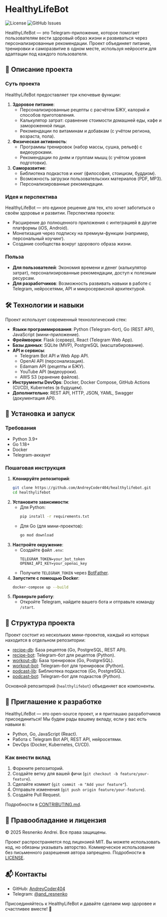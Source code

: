 # HealthyLifeBot

![License](https://img.shields.io/badge/license-MIT-blue.svg)
![GitHub Issues](https://img.shields.io/github/issues/AndreyCoder404/healthylifebot)

HealthyLifeBot — это Telegram-приложение, которое помогает пользователям вести здоровый образ жизни и развиваться через персонализированные рекомендации. Проект объединяет питание, тренировки и саморазвитие в одном месте, используя нейросети для адаптации под каждого пользователя.

## 📜 Описание проекта

### Суть проекта
HealthyLifeBot предоставляет три ключевые функции:
1. **Здоровое питание**:
   - Персонализированные рецепты с расчётом БЖУ, калорий и способов приготовления.
   - Калькулятор затрат: сравнение стоимости домашней еды, кафе и замороженной пищи.
   - Рекомендации по витаминам и добавкам (с учётом региона, возраста, пола).
2. **Физическая активность**:
   - Программы тренировок (набор массы, сушка, рельеф) с видеоуроками.
   - Рекомендации по дням и группам мышц (с учётом уровня подготовки).
3. **Саморазвитие**:
   - Библиотека подкастов и книг (философия, стоицизм, буддизм).
   - Возможность загрузки пользовательских материалов (PDF, MP3).
   - Персонализированные рекомендации.

### Идея и перспектива
HealthyLifeBot — это единое решение для тех, кто хочет заботиться о своём здоровье и развитии. Перспектива проекта:
- Расширение до полноценного приложения с интеграцией в другие платформы (iOS, Android).
- Монетизация через подписку на премиум-функции (например, персональный коучинг).
- Создание сообщества вокруг здорового образа жизни.

### Польза
- **Для пользователей**: Экономия времени и денег (калькулятор затрат), персонализированные рекомендации, доступ к полезным ресурсам.
- **Для разработчиков**: Возможность развивать навыки в работе с Telegram, нейросетями, API и микросервисной архитектурой.

## 🛠 Технологии и навыки

Проект использует современный технологический стек:
- **Языки программирования**: Python (Telegram-бот), Go (REST API), JavaScript (мини-приложение).
- **Фреймворки**: Flask (сервер), React (Telegram Web App).
- **Базы данных**: SQLite (MVP), PostgreSQL (масштабирование).
- **API и сервисы**:
  - Telegram Bot API и Web App API.
  - OpenAI API (персонализация).
  - Edamam API (рецепты и БЖУ).
  - YouTube API (видеоуроки).
  - AWS S3 (хранение файлов).
- **Инструменты DevOps**: Docker, Docker Compose, GitHub Actions (CI/CD), Kubernetes (в будущем).
- **Дополнительно**: REST API, HTTP, JSON, YAML, Swagger (документация API).

## 🚀 Установка и запуск

### Требования
- Python 3.9+
- Go 1.18+
- Docker
- Telegram-аккаунт

### Пошаговая инструкция
1. **Клонируйте репозиторий**:
   ```bash
   git clone https://github.com/AndreyCoder404/healthylifebot.git
   cd healthylifebot
   ```
2. **Установите зависимости**:
   - Для Python:
     ```bash
     pip install -r requirements.txt
     ```
   - Для Go (для мини-проектов):
     ```bash
     go mod download
     ```
3. **Настройте окружение**:
   - Создайте файл `.env`:
     ```env
     TELEGRAM_TOKEN=your_bot_token
     OPENAI_API_KEY=your_openai_key
     ```
   - Получите `TELEGRAM_TOKEN` через [BotFather](https://t.me/BotFather).
4. **Запустите с помощью Docker**:
   ```bash
   docker-compose up --build
   ```
5. **Проверьте работу**:
   - Откройте Telegram, найдите вашего бота и отправьте команду `/start`.

## 📂 Структура проекта

Проект состоит из нескольких мини-проектов, каждый из которых находится в отдельном репозитории:
- [recipe-db](https://github.com/AndreyCoder404/recipe-db): База рецептов (Go, PostgreSQL, REST API).
- [recipe-bot](https://github.com/AndreyCoder404/recipe-bot): Telegram-бот для рецептов (Python).
- [workout-db](https://github.com/AndreyCoder404/workout-db): База тренировок (Go, PostgreSQL).
- [workout-bot](https://github.com/AndreyCoder404/workout-bot): Telegram-бот для тренировок (Python).
- [podcast-lib](https://github.com/AndreyCoder404/podcast-lib): Библиотека подкастов (Go, PostgreSQL).
- [podcast-bot](https://github.com/AndreyCoder404/podcast-bot): Telegram-бот для подкастов (Python).

Основной репозиторий (`healthylifebot`) объединяет все компоненты.

## 🤝 Приглашение к разработке

HealthyLifeBot — это open-source проект, и я приглашаю разработчиков присоединиться! Мы будем рады вашему вкладу, если у вас есть навыки в:
- Python, Go, JavaScript (React).
- Работа с Telegram Bot API, REST API, нейросетями.
- DevOps (Docker, Kubernetes, CI/CD).

### Как внести вклад
1. Форкните репозиторий.
2. Создайте ветку для вашей фичи (`git checkout -b feature/your-feature`).
3. Сделайте коммит (`git commit -m "Add your feature"`).
4. Отправьте изменения (`git push origin feature/your-feature`).
5. Создайте Pull Request.

Подробности в [CONTRIBUTING.md](CONTRIBUTING.md).

## 📜 Правообладание и лицензия

© 2025 Resnenko Andrei. Все права защищены.

Проект распространяется под лицензией MIT. Вы можете использовать код, но обязаны указывать авторство. Коммерческое использование без письменного разрешения автора запрещено. Подробности в [LICENSE](LICENSE).

## 📬 Контакты

- GitHub: [AndreyCoder404](https://github.com/AndreyCoder404)
- Telegram: [@and_resnenko](https://t.me/and_resnenko)

Присоединяйтесь к HealthyLifeBot и давайте сделаем мир здоровее и счастливее вместе! 🚀
